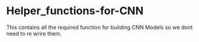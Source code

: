 # Helper_functions-for-CNN

This contains all the required function for building CNN Models so we dont need to re wrire them.
